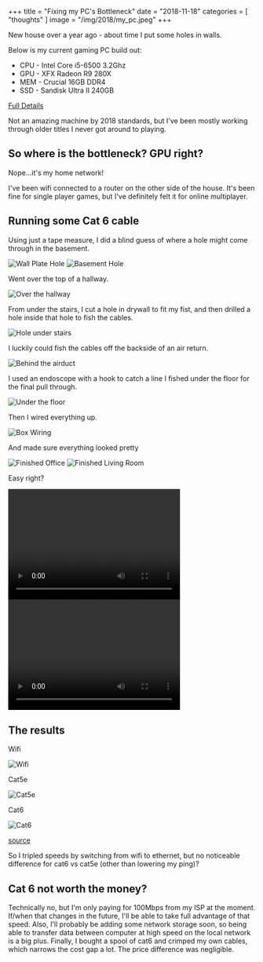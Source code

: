+++
title = "Fixing my PC's Bottleneck"
date = "2018-11-18"
categories = [ "thoughts" ]
image = "/img/2018/my_pc.jpeg"
+++

New house over a year ago - about time I put some holes in walls.
<!--more-->

Below is my current gaming PC build out:

- CPU - Intel Core i5-6500 3.2Ghz
- GPU - XFX Radeon R9 280X
- MEM - Crucial 16GB DDR4
- SSD - Sandisk Ultra II 240GB

[Full Details](https://pcpartpicker.com/user/oudeismetis/saved/7tpXsY)

Not an amazing machine by 2018 standards, but I've been mostly working through older titles I never got around to playing.

## So where is the bottleneck? GPU right?

Nope...it's my home network! 

I've been wifi connected to a router on the other side of the house. It's been fine for single player games, but I've definitely felt it for online multiplayer.

## Running some Cat 6 cable

Using just a tape measure, I did a blind guess of where a hole might come through in the basement.

![Wall Plate Hole](/img/2018/cat6_wall_plate_hole.jpeg)
![Basement Hole](/img/2018/cat6_basement_hole.jpeg)

Went over the top of a hallway.

![Over the hallway](/img/2018/cat6_hallway.jpeg)

From under the stairs, I cut a hole in drywall to fit my fist, and then drilled a hole inside that hole to fish the cables.

![Hole under stairs](/img/2018/cat6_hole_in_hole.jpeg)

I luckily could fish the cables off the backside of an air return.

![Behind the airduct](/img/2018/cat6_behind_airduct.jpeg)

I used an endoscope with a hook to catch a line I fished under the floor for the final pull through.

![Under the floor](/img/2018/cat6_endoscope.jpeg)

Then I wired everything up.

![Box Wiring](/img/2018/cat6_box_wiring.jpeg)

And made sure everything looked pretty

![Finished Office](/img/2018/cat6_finished_office.jpeg)
![Finished Living Room](/img/2018/cat6_finished_living_room.jpeg)

Easy right?

<div class="center">
  <video autoplay="autoplay" loop="loop" width="350" height="225">
    <source src="/img/2018/understand_that.mp4" type="video/mp4" />
  </video>
  <video autoplay="autoplay" loop="loop" width="350" height="225">
    <source src="/img/2018/how_hard_it_was.mp4" type="video/mp4" />
  </video>
</div>

## The results

Wifi

![Wifi](/img/2018/wifi.PNG)

Cat5e

![Cat5e](/img/2018/cat5e.PNG)

Cat6

![Cat6](/img/2018/cat6.PNG)

[source](https://www.speedtest.net/)

So I tripled speeds by switching from wifi to ethernet, but no noticeable difference for cat6 vs cat5e (other than lowering my ping)?

## Cat 6 not worth the money?

Technically no, but I'm only paying for 100Mbps from my ISP at the moment. If/when that changes in the future, I'll be able to take full advantage of that speed. Also, I'll probably be adding some network storage soon, so being able to transfer data between computer at high speed on the local network is a big plus. Finally, I bought a spool of cat6 and crimped my own cables, which narrows the cost gap a lot. The price difference was negligible.


